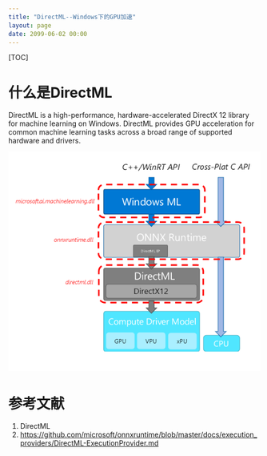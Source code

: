 ```yaml
---
title: "DirectML--Windows下的GPU加速"
layout: page
date: 2099-06-02 00:00
---
```


[TOC]

# 什么是DirectML
DirectML is a high-performance, hardware-accelerated DirectX 12 library for machine learning on Windows. DirectML provides GPU acceleration for common machine learning tasks across a broad range of supported hardware and drivers.

![](../../../../../attach/images/2020-09-17-21-05-56.png)

# 参考文献

1. DirectML
2. https://github.com/microsoft/onnxruntime/blob/master/docs/execution_providers/DirectML-ExecutionProvider.md